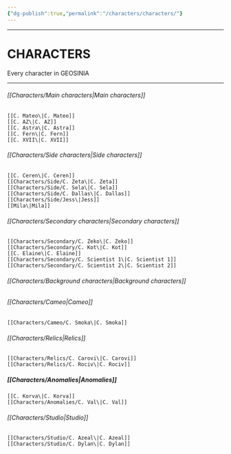 ```yaml
---
{"dg-publish":true,"permalink":"/characters/characters/"}
---
```



---
# CHARACTERS

Every character in GEOSINIA

---
###### [[Characters/Main characters\|Main characters]]
	[[C. Mateo\|C. Mateo]]
	[[C. AZ\|C. AZ]]
	[[C. Astra\|C. Astra]]
	[[C. Fern\|C. Fern]]
	[[C. XVII\|C. XVII]]

###### [[Characters/Side characters\|Side characters]]
	[[C. Ceren\|C. Ceren]]
	[[Characters/Side/C. Zeta\|C. Zeta]]
	[[Characters/Side/C. Sela\|C. Sela]]
	[[Characters/Side/C. Dallas\|C. Dallas]]
	[[Characters/Side/Jess\|Jess]]
	[[Mila\|Mila]]
	

###### [[Characters/Secondary characters\|Secondary characters]]
	[[Characters/Secondary/C. Zeko\|C. Zeko]]
	[[Characters/Secondary/C. Kot\|C. Kot]]
	[[C. Elaine\|C. Elaine]]
	[[Characters/Secondary/C. Scientist 1\|C. Scientist 1]]
	[[Characters/Secondary/C. Scientist 2\|C. Scientist 2]]

###### [[Characters/Background characters\|Background characters]]
	

###### [[Characters/Cameo\|Cameo]]
	[[Characters/Cameo/C. Smoka\|C. Smoka]]

###### [[Characters/Relics\|Relics]]
	[[Characters/Relics/C. Carovi\|C. Carovi]]
	[[Characters/Relics/C. Rociv\|C. Rociv]]

##### [[Characters/Anomalies\|Anomalies]]
	[[C. Korva\|C. Korva]]
	[[Characters/Anomalies/C. Val\|C. Val]]

###### [[Characters/Studio\|Studio]]
	[[Characters/Studio/C. Azeal\|C. Azeal]]
	[[Characters/Studio/C. Dylan\|C. Dylan]]
